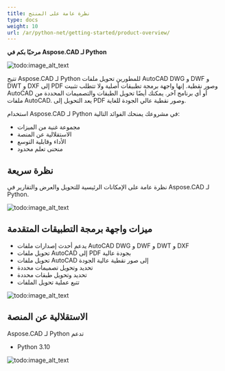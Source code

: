 ```yaml
---
title: نظرة عامة على المنتج
type: docs
weight: 10
url: /ar/python-net/getting-started/product-overview/
---
```


**مرحبًا بكم في Aspose.CAD لـ Python**

![todo:image_alt_text](/cad/_assets/python-net/product-overview_1.png)

تتيح Aspose.CAD لـ Python للمطورين تحويل ملفات AutoCAD DWG و DWF و DWT و DXF إلى PDF وصور نقطية. إنها واجهة برمجة تطبيقات أصلية ولا تتطلب تثبيت AutoCAD أو أي برنامج آخر. يمكنك أيضًا تحويل الطبقات والتصميمات المحددة من ملفات AutoCAD. يعد التحويل إلى PDF وصور نقطية عالي الجودة للغاية.

استخدام Aspose.CAD لـ Python في مشروعك يمنحك الفوائد التالية:

- مجموعة غنية من الميزات
- الاستقلالية عن المنصة
- الأداء وقابلية التوسع
- منحنى تعلم محدود




## **نظرة سريعة**
نظرة عامة على الإمكانات الرئيسية للتحويل والعرض والتقارير في Aspose.CAD لـ Python.

![todo:image_alt_text](/cad/_assets/python-net/product-overview_2.png)
## **ميزات واجهة برمجة التطبيقات المتقدمة**
- يدعم أحدث إصدارات ملفات AutoCAD DWG و DWF و DWT و DXF
- تحويل ملفات AutoCAD إلى PDF بجودة عالية
- تحويل ملفات AutoCAD إلى صور نقطية عالية الجودة
- تحديد وتحويل تصميمات محددة
- تحديد وتحويل طبقات محددة
- تتبع عملية تحويل الملفات

![todo:image_alt_text](/cad/_assets/python-net/product-overview_3.png)

## **الاستقلالية عن المنصة**
Aspose.CAD لـ Python تدعم

- Python 3.10

![todo:image_alt_text](/cad/_assets/python-net/product-overview_4.png)
